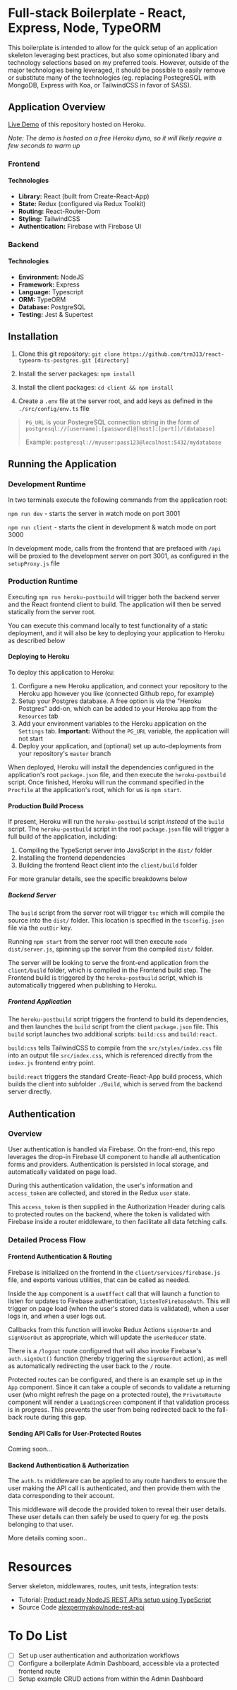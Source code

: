 # Full-stack Boilerplate - React, Express, Node, TypeORM

This boilerplate is intended to allow for the quick setup of an application skeleton leveraging best practices, but also some opinionated libary and technology selections based on my preferred tools. However, outside of the major technologies being leveraged, it should be possible to easily remove or substitute many of the technologies (eg. replacing PostegreSQL with MongoDB, Express with Koa, or TailwindCSS in favor of SASS).

## Application Overview

[Live Demo](https://no-postgrets.herokuapp.com/) of this repository hosted on Heroku.

_Note: The demo is hosted on a free Heroku dyno, so it will likely require a few seconds to warm up_

### Frontend

#### Technologies

- **Library:** React (built from Create-React-App)
- **State:** Redux (configured via Redux Toolkit)
- **Routing:** React-Router-Dom
- **Styling:** TailwindCSS
- **Authentication:** Firebase with Firebase UI

### Backend

#### Technologies

- **Environment:** NodeJS
- **Framework:** Express
- **Language:** Typescript
- **ORM:** TypeORM
- **Database:** PostgreSQL
- **Testing:** Jest & Supertest

## Installation

1. Clone this git repository: `git clone https://github.com/trm313/react-typeorm-ts-postgres.git [directory]`

2. Install the server packages: `npm install`

3. Install the client packages: `cd client && npm install`

4. Create a `.env` file at the server root, and add keys as defined in the `./src/config/env.ts` file

> `PG_URL` is your PostegreSQL connection string in the form of `postgresql://[username]:[password]@[host]:[port]]/[database]`
>
> Example: `postgresql://myuser:pass123@localhost:5432/mydatabase`

## Running the Application

### Development Runtime

In two terminals execute the following commands from the application root:

`npm run dev` - starts the server in watch mode on port 3001

`npm run client` - starts the client in development & watch mode on port 3000

In development mode, calls from the frontend that are prefaced with `/api` will be proxied to the development server on port 3001, as configured in the `setupProxy.js` file

### Production Runtime

Executing `npm run heroku-postbuild` will trigger both the backend server and the React frontend client to build. The application will then be served statically from the server root.

You can execute this command locally to test functionality of a static deployment, and it will also be key to deploying your application to Heroku as described below

#### Deploying to Heroku

To deploy this application to Heroku:

1. Configure a new Heroku application, and connect your repository to the Heroku app however you like (connected Github repo, for example)
2. Setup your Postgres database. A free option is via the "Heroku Postgres" add-on, which can be added to your Heroku app from the `Resources` tab
3. Add your environment variables to the Heroku application on the `Settings` tab. **Important:** Without the `PG_URL` variable, the application will not start
4. Deploy your application, and (optional) set up auto-deployments from your repository's `master` branch

When deployed, Heroku will install the dependencies configured in the application's root `package.json` file, and then execute the `heroku-postbuild` script. Once finished, Heroku will run the command specified in the `Procfile` at the application's root, which for us is `npm start`.

#### Production Build Process

If present, Heroku will run the `heroku-postbuild` script _instead_ of the `build` script. The `heroku-postbuild` script in the root `package.json` file will trigger a full build of the application, including:

1. Compiling the TypeScript server into JavaScript in the `dist/` folder
2. Installing the frontend dependencies
3. Building the frontend React client into the `client/build` folder

For more granular details, see the specific breakdowns below

##### Backend Server

The `build` script from the server root will trigger `tsc` which will compile the source into the `dist/` folder. This location is specified in the `tsconfig.json` file via the `outDir` key.

Running `npm start` from the server root will then execute `node dist/server.js`, spinning up the server from the compiled `dist/` folder.

The server will be looking to serve the front-end application from the `client/build` folder, which is compiled in the Frontend build step. The Frontend build is triggered by the `heroku-postbuild` script, which is automatically triggered when publishing to Heroku.

##### Frontend Application

The `heroku-postbuild` script triggers the frontend to build its dependencies, and then launches the `build` script from the client `package.json` file. This `build` script launches two additional scripts: `build:css` and `build:react`.

`build:css` tells TailwindCSS to compile from the `src/styles/index.css` file into an output file `src/index.css`, which is referenced directly from the `index.js` frontend entry point.

`build:react` triggers the standard Create-React-App build process, which builds the client into subfolder `./Build`, which is served from the backend server directly.

## Authentication

### Overview

User authentication is handled via Firebase. On the front-end, this repo leverages the drop-in Firebase UI component to handle all authentication forms and providers. Authentication is persisted in local storage, and automatically validated on page load.

During this authentication validation, the user's information and `access_token` are collected, and stored in the Redux `user` state.

This `access_token` is then supplied in the Authorization Header during calls to protected routes on the backend, where the token is validated with Firebase inside a router middleware, to then facilitate all data fetching calls.

### Detailed Process Flow

#### Frontend Authentication & Routing

Firebase is initialized on the frontend in the `client/services/firebase.js` file, and exports various utilities, that can be called as needed.

Inside the `App` component is a `useEffect` call that will launch a function to listen for updates to Firebase authentication, `listenToFirebaseAuth`. This will trigger on page load (when the user's stored data is validated), when a user logs in, and when a user logs out.

Callbacks from this function will invoke Redux Actions `signUserIn` and `signUserOut` as appropriate, which will update the `userReducer` state.

There is a `/logout` route configured that will also invoke Firebase's `auth.signOut()` function (thereby triggering the `signUserOut` action), as well as automatically redirecting the user back to the `/` route.

Protected routes can be configured, and there is an example set up in the `App` component. Since it can take a couple of seconds to validate a returning user (who might refresh the page on a protected route), the `PrivateRoute` component will render a `LoadingScreen` component if that validation process is in progress. This prevents the user from being redirected back to the fall-back route during this gap.

#### Sending API Calls for User-Protected Routes

Coming soon...

#### Backend Authentication & Authorization

The `auth.ts` middleware can be applied to any route handlers to ensure the user making the API call is authenticated, and then provide them with the data corresponding to their account.

This middleware will decode the provided token to reveal their user details. These user details can then safely be used to query for eg. the posts belonging to that user.

More details coming soon..

# Resources

Server skeleton, middlewares, routes, unit tests, integration tests:

- Tutorial: [Product ready NodeJS REST APIs setup using TypeScript](https://itnext.io/production-ready-node-js-rest-apis-setup-using-typescript-postgresql-and-redis-a9525871407)
- Source Code [alexpermyakov/node-rest-api](https://github.com/alexpermyakov/node-rest-api/tree/step.9)

# To Do List

- [ ] Set up user authentication and authorization workflows
- [ ] Configure a boilerplate Admin Dashboard, accessible via a protected frontend route
- [ ] Setup example CRUD actions from within the Admin Dashboard
